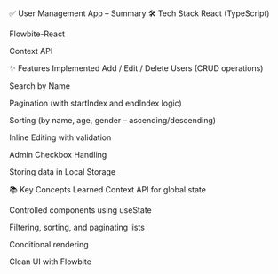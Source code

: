 ✅ User Management App – Summary
🛠 Tech Stack
React (TypeScript)

Flowbite-React

Context API

✨ Features Implemented
Add / Edit / Delete Users (CRUD operations)

Search by Name

Pagination (with startIndex and endIndex logic)

Sorting (by name, age, gender – ascending/descending)

Inline Editing with validation

Admin Checkbox Handling

Storing data in Local Storage

📚 Key Concepts Learned
Context API for global state

Controlled components using useState

Filtering, sorting, and paginating lists

Conditional rendering

Clean UI with Flowbite
